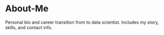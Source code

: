# About-Me
Personal bio and career transition from to data scientist. Includes my story, skills, and contact info.
